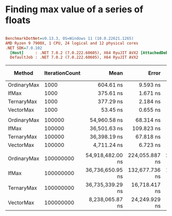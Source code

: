 # Finding max value of a series of floats

``` ini

BenchmarkDotNet=v0.13.3, OS=Windows 11 (10.0.22621.1265)
AMD Ryzen 9 7900X, 1 CPU, 24 logical and 12 physical cores
.NET SDK=7.0.102
  [Host]     : .NET 7.0.2 (7.0.222.60605), X64 RyuJIT AVX2 [AttachedDebugger]
  DefaultJob : .NET 7.0.2 (7.0.222.60605), X64 RyuJIT AVX2


```
|      Method | IterationCount |             Mean |          Error |         StdDev | Ratio | Allocated | Alloc Ratio |
|------------ |--------------- |-----------------:|---------------:|---------------:|------:|----------:|------------:|
| OrdinaryMax |           1000 |        604.61 ns |       9.593 ns |       8.973 ns |  1.00 |         - |          NA |
|       IfMax |           1000 |        375.61 ns |       1.671 ns |       1.481 ns |  0.62 |         - |          NA |
|  TernaryMax |           1000 |        377.29 ns |       2.184 ns |       1.936 ns |  0.63 |         - |          NA |
|   VectorMax |           1000 |         53.45 ns |       0.655 ns |       0.613 ns |  0.09 |         - |          NA |
|             |                |                  |                |                |       |           |             |
| OrdinaryMax |         100000 |     54,960.58 ns |      68.314 ns |      57.045 ns |  1.00 |         - |          NA |
|       IfMax |         100000 |     36,501.63 ns |     109.823 ns |      97.355 ns |  0.66 |         - |          NA |
|  TernaryMax |         100000 |     36,398.19 ns |      67.818 ns |      63.437 ns |  0.66 |         - |          NA |
|   VectorMax |         100000 |      4,711.24 ns |       6.723 ns |       5.960 ns |  0.09 |         - |          NA |
|             |                |                  |                |                |       |           |             |
| OrdinaryMax |      100000000 | 54,918,482.00 ns | 224,055.887 ns | 209,582.016 ns |  1.00 |      50 B |        1.00 |
|       IfMax |      100000000 | 36,736,650.95 ns | 132,677.736 ns | 124,106.837 ns |  0.67 |      36 B |        0.72 |
|  TernaryMax |      100000000 | 36,735,339.29 ns |  16,718.417 ns |  14,820.441 ns |  0.67 |      36 B |        0.72 |
|   VectorMax |      100000000 |  8,238,065.87 ns |  24,249.929 ns |  20,249.789 ns |  0.15 |       8 B |        0.16 |